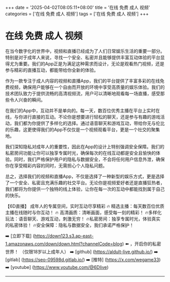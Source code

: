 +++
date = '2025-04-02T08:05:11+08:00'
title = '在线 免费 成人 视频'
categories = ['在线 免费 成人 视频']
tags = ['在线 免费 成人 视频']
+++

# 在线 免费 成人 视频

在当今数字化的世界中，视频和直播已经成为了人们日常娱乐生活的重要一部分。特别是对于成年人来说，寻找一个安全、私密并且能够提供丰富互动体验的平台显得尤为重要。我们的App正是为满足这种需求而设计，无论是观看热门视频，还是参与精彩的直播互动，都能带给你全新的体验。

作为一款专注于成人内容的视频和直播App，我们的平台提供了丰富多彩的在线免费视频，确保用户能够在一个自由而开放的环境中享受高质量的娱乐体验。我们的技术团队致力于提供流畅的高清视频流，用户可以清晰地观看每一场直播，感受那些令人兴奋的瞬间。

在我们的App中，互动并不是单向的。每一天，数百位优秀主播在平台上实时在线，与你进行直接的互动。不论你是想要进行轻松的聊天，还是参与有趣的游戏活动，我们都为你提供了多样化的选择。通过语音聊天和游戏互动，带给你无与伦比的乐趣，这更使得我们的App不仅仅是一个视频观看平台，更是一个社交的聚集地。

我们深知隐私对成年人的重要性，因此在App的设计上特别强调安全保障。我们的私密房间功能让你可以独享专属时光，确保每次的在线互动都是安全且愉快的体验。同时，我们严格保护用户的隐私与数据安全，不会将任何用户信息外泄，确保你在享受精彩内容的同时，无需担心个人隐私问题。

总之，选择我们的视频和直播App，不仅是选择了一种新型的娱乐方式，更是选择了一个安全、私密且充满乐趣的社交平台。无论你是视频爱好者还是直播狂热者，我们都将为你提供一个独特的线上体验，让你在每一次的互动中都能找到属于自己的快乐。

【6D直播】
成年人的专属空间，实时互动尽享精彩
🔥 精选主播：每天数百位优质主播在线随时与你互动！
🔥 高清画质：清晰画面，感受每一刻的精彩！
🔥多样化玩法：语音聊天、游戏互动，刺激无穷！
🔥私密房间：独享专属时光，体验真实的私密体验！
🔥安全保障：隐私与数据安全，我们承诺严格保护！

➡️ [立即下载] (https://down123.s3.ap-east-1.amazonaws.com/down/down.html?channelCode=blog) ⬅️ ，开启你的私密世界！
（仅限18岁以上成年人）
➡️ [github] (https://aldult-live.github.io/)
➡️ [gitlab] (https://seo-09598d.gitlab.io/)
➡️ [推特] (https://x.com/wegame33)
➡️ [youtube] (https://www.youtube.com/@6Dlive)

---

